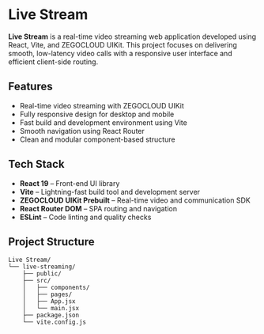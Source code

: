 # Live Stream

**Live Stream** is a real-time video streaming web application developed using React, Vite, and ZEGOCLOUD UIKit. This project focuses on delivering smooth, low-latency video calls with a responsive user interface and efficient client-side routing.

## Features

- Real-time video streaming with ZEGOCLOUD UIKit
- Fully responsive design for desktop and mobile
- Fast build and development environment using Vite
- Smooth navigation using React Router
- Clean and modular component-based structure

## Tech Stack

- **React 19** – Front-end UI library
- **Vite** – Lightning-fast build tool and development server
- **ZEGOCLOUD UIKit Prebuilt** – Real-time video and communication SDK
- **React Router DOM** – SPA routing and navigation
- **ESLint** – Code linting and quality checks

## Project Structure

```
Live Stream/
└── live-streaming/
    ├── public/
    ├── src/
    │   ├── components/
    │   ├── pages/
    │   ├── App.jsx
    │   └── main.jsx
    ├── package.json
    └── vite.config.js


